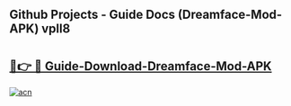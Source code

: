 ## Github Projects - Guide Docs (Dreamface-Mod-APK) vpll8

# <h2><a href="https://apkcomod.com?title=Dreamface-Mod-APK">🔗👉 🔴 Guide-Download-Dreamface-Mod-APK </a></h2>

[![acn](https://github.com/user-attachments/assets/0f9c940e-d8b0-45ae-aac7-cd30a18b3e1c)](https://apkcomod.com?title=Dreamface-Mod-APK)
